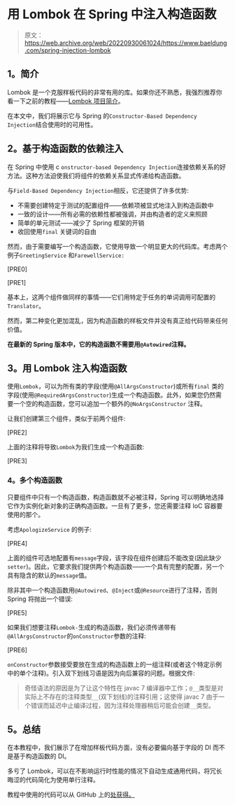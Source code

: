 # 用 Lombok 在 Spring 中注入构造函数

> 原文：<https://web.archive.org/web/20220930061024/https://www.baeldung.com/spring-injection-lombok>

## **1。简介**

Lombok 是一个克服样板代码的非常有用的库。如果你还不熟悉，我强烈推荐你看一下之前的教程——[Lombok 项目简介](/web/20220807182517/https://www.baeldung.com/intro-to-project-lombok)。

在本文中，我们将展示它与 Spring 的`Constructor-Based Dependency Injection`结合使用时的可用性。

## **2。基于构造函数的依赖注入**

在 Spring 中使用 c `onstructor-based Dependency Injection`连接依赖关系的好方法。这种方法迫使我们将组件的依赖关系显式传递给构造函数。

与`Field-Based Dependency Injection`相反，它还提供了许多优势:

*   不需要创建特定于测试的配置组件——依赖项被显式地注入到构造函数中
*   一致的设计——所有必需的依赖性都被强调，并由构造者的定义来照顾
*   简单的单元测试——减少了 Spring 框架的开销
*   收回使用`final` 关键词的自由

然而，由于需要编写一个构造函数，它使用导致一个明显更大的代码库。考虑两个例子`GreetingService` 和`FarewellService:`

[PRE0]

[PRE1]

基本上，这两个组件做同样的事情——它们用特定于任务的单词调用可配置的`Translator`。

然而，第二种变化更加混乱，因为构造函数的样板文件并没有真正给代码带来任何价值。

**在最新的 Spring 版本中，它的构造函数不需要用`@Autowired`注释。**

## **3。用 Lombok 注入构造函数**

使用`Lombok`，可以为所有类的字段(使用`@AllArgsConstructor`)或所有`final` 类的字段(使用`@RequiredArgsConstructor`)生成一个构造函数。此外，如果您仍然需要一个空的构造函数，您可以追加一个额外的`@NoArgsConstructor` 注释。

让我们创建第三个组件，类似于前两个组件:

[PRE2]

上面的注释将导致`Lombok`为我们生成一个构造函数:

[PRE3]

### **4。多个构造函数**

只要组件中只有一个构造函数，构造函数就不必被注释，Spring 可以明确地选择它作为实例化新对象的正确构造函数。一旦有了更多，您还需要注释 IoC 容器要使用的那个。

考虑`ApologizeService` 的例子:

[PRE4]

上面的组件可选地配置有`message`字段，该字段在组件创建后不能改变(因此缺少`setter`)。因此，它要求我们提供两个构造函数——一个具有完整的配置，另一个具有隐含的默认的`message`值。

除非其中一个构造函数用`@Autowired`、`@Inject`或`@Resource`进行了注释，否则 Spring 将抛出一个错误:

[PRE5]

如果我们想要注释`Lombok-`生成的构造函数，我们必须传递带有`@AllArgsConstructor`的`onConstructor`参数的注释:

[PRE6]

`onConstructor`参数接受要放在生成的构造函数上的一组注释(或者这个特定示例中的单个注释)。引入双下划线习语是因为向后兼容的问题。根据文件:

> 奇怪语法的原因是为了让这个特性在 javac 7 编译器中工作；`@__`类型是对实际上不存在的注释类型`__`(双下划线)的注释引用；这使得 javac 7 由于一个错误而延迟中止编译过程，因为注释处理器稍后可能会创建`__`类型。

## **5。总结**

在本教程中，我们展示了在增加样板代码方面，没有必要偏向基于字段的 DI 而不是基于构造函数的 DI。

多亏了 Lombok，可以在不影响运行时性能的情况下自动生成通用代码，将冗长晦涩的代码简化为使用单行注释。

教程中使用的代码可以从 GitHub 上的[处获得。](https://web.archive.org/web/20220807182517/https://github.com/eugenp/tutorials/tree/master/spring-core-4)